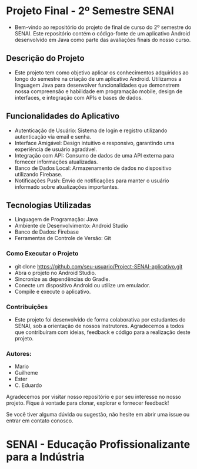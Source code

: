 # **Projeto Final - 2º Semestre SENAI**
 - Bem-vindo ao repositório do projeto de final de curso do 2º semestre do SENAI. Este repositório contém o código-fonte de um aplicativo Android desenvolvido em Java como parte das avaliações finais do nosso curso.

## **Descrição do Projeto**
 - Este projeto tem como objetivo aplicar os conhecimentos adquiridos ao longo do semestre na criação de um aplicativo Android. Utilizamos a linguagem Java para desenvolver funcionalidades que demonstrem nossa compreensão e habilidade em programação mobile, design de   
   interfaces, e integração com APIs e bases de dados.

## **Funcionalidades do Aplicativo**
 - Autenticação de Usuário: Sistema de login e registro utilizando autenticação via email e senha.
 - Interface Amigável: Design intuitivo e responsivo, garantindo uma experiência de usuário agradável.
 - Integração com API: Consumo de dados de uma API externa para fornecer informações atualizadas.
 - Banco de Dados Local: Armazenamento de dados no dispositivo utilizando Firebase.
 - Notificações Push: Envio de notificações para manter o usuário informado sobre atualizações importantes.
   
## **Tecnologias Utilizadas**
 - Linguagem de Programação: Java
 - Ambiente de Desenvolvimento: Android Studio
 - Banco de Dados: Firebase
 - Ferramentas de Controle de Versão: Git
   
### **Como Executar o Projeto**
 - git clone https://github.com/seu-usuario/Project-SENAI-aplicativo.git
 - Abra o projeto no Android Studio.
 - Sincronize as dependências do Gradle.
 - Conecte um dispositivo Android ou utilize um emulador.
 - Compile e execute o aplicativo.
   
### **Contribuições**
 - Este projeto foi desenvolvido de forma colaborativa por estudantes do SENAI, sob a orientação de nossos instrutores. Agradecemos a todos que contribuíram com ideias, feedback e código para a realização deste projeto.

### **Autores:**
 -  Mario
 -  Guilheme
 -  Ester
 -  C. Eduardo


Agradecemos por visitar nosso repositório e por seu interesse no nosso projeto. Fique à vontade para clonar, explorar e fornecer feedback!

Se você tiver alguma dúvida ou sugestão, não hesite em abrir uma issue ou entrar em contato conosco.

# **SENAI - Educação Profissionalizante para a Indústria**
